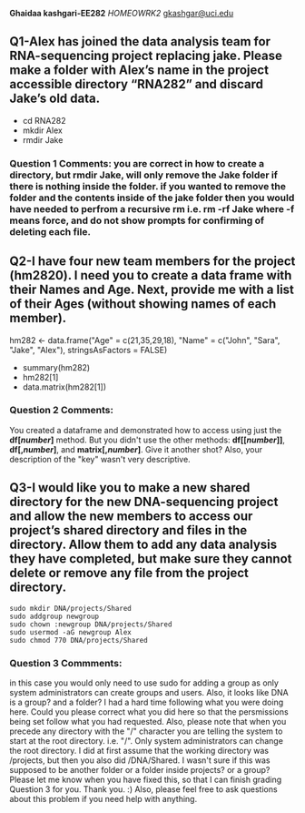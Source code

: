 **Ghaidaa kashgari-EE282** 
_HOMEOWRK2_
gkashgar@uci.edu

## Q1-Alex has joined the data analysis team for RNA-sequencing project replacing jake. Please make a folder with Alex’s name in the project accessible directory “RNA282” and discard Jake’s old data. 
* cd RNA282 
* mkdir Alex 
* rmdir Jake 
### Question 1 Comments: you are correct in how to create a directory, but rmdir Jake, will only remove the Jake folder if there is nothing inside the folder. if you wanted to remove the folder and the contents inside of the jake folder then you would have needed to perfrom a recursive rm i.e. rm -rf Jake where -f means force, and do not show prompts for confirming of deleting each file. 

## Q2-I have four new team members for the project (hm2820). I need you to create a data frame with their Names and Age. Next, provide me with a list of their Ages (without showing names of each member). 
hm282 <- data.frame("Age" = c(21,35,29,18), "Name" = c("John", "Sara", "Jake", "Alex"), stringsAsFactors = FALSE)
* summary(hm282) 
* hm282[1]
* data.matrix(hm282[1])

### Question 2 Comments:

You created a dataframe and demonstrated how to access using just the **df[_number_]** method. But you didn't use the other methods: **df[[_number_]]**, **df[,_number_]**, and **matrix[,_number_]**. Give it another shot? Also, your description of the "key" wasn't very descriptive.

## Q3-I would like you to make a new shared directory for the new DNA-sequencing project and allow the new members to access our project’s shared directory and files in the directory.  Allow them to add any data analysis they have completed, but make sure they cannot delete or remove any file from the project directory. 

```
sudo mkdir DNA/projects/Shared
sudo addgroup newgroup
sudo chown :newgroup DNA/projects/Shared
sudo usermod -aG newgroup Alex
sudo chmod 770 DNA/projects/Shared
```

### Question 3 Commments:
in this case you would only need to use sudo for adding a group as only system administrators can create groups and users.
Also, it looks like DNA is a group? and a folder? I had a hard time following what you were doing here. Could you please correct what you did here so that the persmissions being set follow what you had requested. Also, please note that when you precede any directory with the "/" character you are telling the system to start at the root directory. i.e. "/". Only system administrators can change the root directory. I did at first assume that the working directory was /projects, but then you also did /DNA/Shared. I wasn't sure if this was supposed to be another folder or a folder inside projects? or a group? Please let me know when you have fixed this, so that I can finish grading Question 3 for you. Thank you. :) Also, please feel free to ask questions about this problem if you need help with anything.
